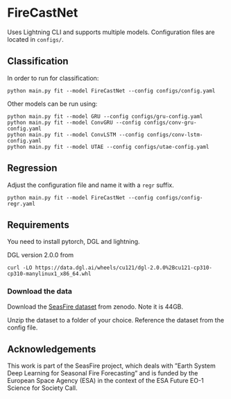 
# FireCastNet

Uses Lightning CLI and supports multiple models. Configuration files are located in `configs/`.

## Classification

In order to run for classification:

```
python main.py fit --model FireCastNet --config configs/config.yaml
```

Other models can be run using:

```
python main.py fit --model GRU --config configs/gru-config.yaml
python main.py fit --model ConvGRU --config configs/conv-gru-config.yaml
python main.py fit --model ConvLSTM --config configs/conv-lstm-config.yaml
python main.py fit --model UTAE --config configs/utae-config.yaml
```

## Regression

Adjust the configuration file and name it with a `regr` suffix. 

```
python main.py fit --model FireCastNet --config configs/config-regr.yaml
```

## Requirements 

You need to install pytorch, DGL and lightning. 

DGL version 2.0.0 from 
```
curl -LO https://data.dgl.ai/wheels/cu121/dgl-2.0.0%2Bcu121-cp310-cp310-manylinux1_x86_64.whl
```

### Download the data

Download the [SeasFire dataset](https://zenodo.org/record/8055879) from zenodo. Note it is 44GB. 

Unzip the dataset to a folder of your choice. Reference the dataset from the config file.

## Acknowledgements

This work is part of the SeasFire project, which deals with
”Earth System Deep Learning for Seasonal Fire Forecasting”
and is funded by the European Space Agency (ESA) in the
context of the ESA Future EO-1 Science for Society Call.

